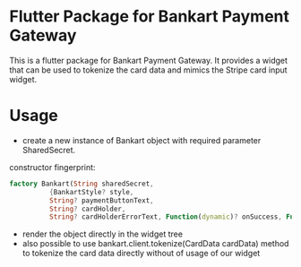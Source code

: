 # Flutter Package for Bankart Payment Gateway

This is a flutter package for Bankart Payment Gateway. It provides a widget that can be used to tokenize the card data and mimics the Stripe card input widget.

# Usage

- create a new instance of Bankart object with required parameter SharedSecret.

constructor fingerprint: 
```dart
factory Bankart(String sharedSecret,
          {BankartStyle? style,
          String? paymentButtonText,
          String? cardHolder,
          String? cardHolderErrorText, Function(dynamic)? onSuccess, Function(dynamic)? onError})
```

- render the object directly in the widget tree
- also possible to use bankart.client.tokenize(CardData cardData) method to tokenize the card data directly without of usage of our widget